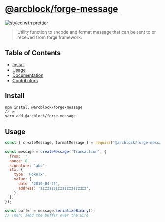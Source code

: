 # [**@arcblock/forge-message**](https://github.com/arcblock/forge-js)

[![styled with prettier](https://img.shields.io/badge/styled_with-prettier-ff69b4.svg)](https://github.com/prettier/prettier)

> Utility function to encode and format message that can be sent to or received from forge framework.

## Table of Contents

- [Install](#install)
- [Usage](#usage)
- [Documentation](#documentation)
- [Contributors](#contributors)

## Install

```sh
npm install @arcblock/forge-message
// or
yarn add @arcblock/forge-message
```

## Usage

```js
const { createMessage, formatMessage } = require('@arcblock/forge-message');

const message = createMessage('Transaction', {
  from: '',
  nonce: 0,
  signature: 'abc',
  itx: {
    type: 'PokeTx',
    value: {
      date: '2019-04-25',
      address: 'zzzzzzzzzzzzzzzzzzzzz',
    },
  },
});

const buffer = message.serializeBinary();
// Then: send the buffer over the wire
```
